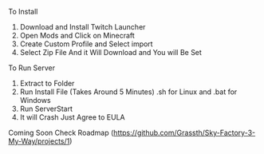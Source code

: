 To Install
1) Download and Install Twitch Launcher
2) Open Mods and Click on Minecraft
3) Create Custom Profile and Select import
4) Select Zip File And it Will Download and You will Be Set

To Run Server
1) Extract to Folder
2) Run Install File (Takes Around 5 Minutes) .sh for Linux and .bat for Windows
3) Run ServerStart
4) It will Crash Just Agree to EULA

Coming Soon
Check Roadmap 
(https://github.com/Grassth/Sky-Factory-3-My-Way/projects/1)



